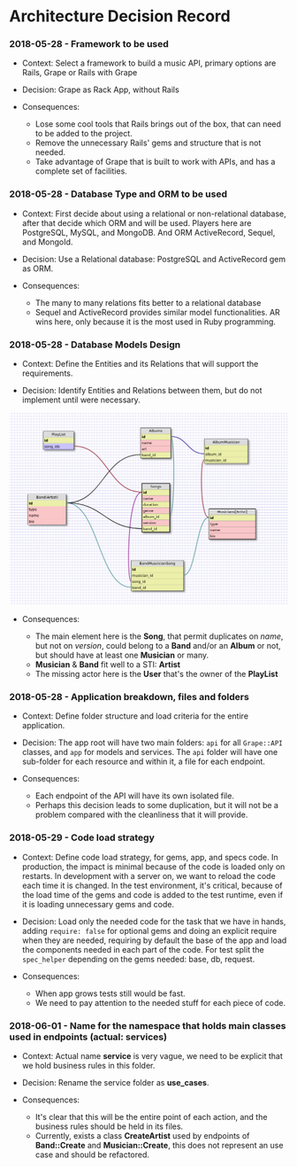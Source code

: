 # Architecture Decision Record

### 2018-05-28 - Framework to be used

* Context: Select a framework to build a music API, primary options are Rails, Grape or Rails with Grape

* Decision: Grape as Rack App, without Rails

* Consequences:

  * Lose some cool tools that Rails brings out of the box, that can need to be added to the project.
  * Remove the unnecessary Rails' gems and structure that is not needed.
  * Take advantage of Grape that is built to work with APIs, and has a complete set of facilities.

### 2018-05-28 - Database Type and ORM to be used

* Context: First decide about using a relational or non-relational database, after that decide which ORM and will be used. Players here are PostgreSQL, MySQL, and MongoDB. And ORM ActiveRecord, Sequel, and MongoId.

* Decision: Use a Relational database: PostgreSQL and ActiveRecord gem as ORM.

* Consequences:

  * The many to many relations fits better to a relational database
  * Sequel and ActiveRecord provides similar model functionalities. AR wins here, only because it is the most used in Ruby programming.

### 2018-05-28 - Database Models Design

* Context: Define the Entities and its Relations that will support the requirements.

* Decision: Identify Entities and Relations between them, but do not implement until were necessary.

![Models](models.png)

* Consequences:

  * The main element here is the **Song**, that permit duplicates on *name*, but not on *version*, could belong to a **Band** and/or an **Album** or not, but should have at least one **Musician** or many.
  * **Musician** & **Band** fit well to a STI: **Artist**
  * The missing actor here is the **User** that's the owner of the **PlayList**

### 2018-05-28 - Application breakdown, files and folders

* Context: Define folder structure and load criteria for the entire application.

* Decision: The app root will have two main folders: `api` for all `Grape::API` classes, and `app` for models and services. The `api` folder will have one sub-folder for each resource and within it, a file for each endpoint.

* Consequences:

  * Each endpoint of the API will have its own isolated file.
  * Perhaps this decision leads to some duplication, but it will not be a problem compared with the cleanliness that it will provide.

### 2018-05-29 - Code load strategy

* Context: Define code load strategy, for gems, app, and specs code. In production, the impact is minimal because of the code is loaded only on restarts. In development with a server on, we want to reload the code each time it is changed. In the test environment, it's critical, because of the load time of the gems and code is added to the test runtime, even if it is loading unnecessary gems and code.

* Decision: Load only the needed code for the task that we have in hands, adding `require: false` for optional gems and doing an explicit require when they are needed, requiring by default the base of the app and load the components needed in each part of the code. For test split the `spec_helper` depending on the gems needed: base, db, request.

* Consequences:

  * When app grows tests still would be fast.
  * We need to pay attention to the needed stuff for each piece of code.


### 2018-06-01 - Name for the namespace that holds main classes used in endpoints (actual: services)

* Context: Actual name **service** is very vague, we need to be explicit that we hold business rules in this folder.

* Decision: Rename the service folder as **use_cases**.

* Consequences:

  * It's clear that this will be the entire point of each action, and the business rules should be held in its files.
  * Currently, exists a class **CreateArtist** used by endpoints of **Band::Create** and **Musician::Create**, this does not represent an use case and should be refactored.
